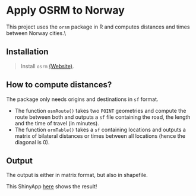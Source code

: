 # Apply OSRM to Norway

This project uses the `orsm` package in R and computes distances and times between Norway cities.\

## Installation

> Install `osrm` [(Website)]("https://project-osrm.org).

## How to compute distances?

The package only needs origins and destinations in `sf` format. 

- The function `osmRoute()` takes two `POINT` geometries and compute the route between both and outputs a `sf` file containing the road, the length and the time of travel (in minutes). 
- The function `ormTable()` takes a `sf` containing locations and outputs a matrix of bilateral distances or times between all locations (hence the diagonal is 0).
## Output

The output is either in matrix format, but also in shapefile.

This ShinyApp [here](https://dz683z-mateo.shinyapps.io/osrm_norway) shows the result!
